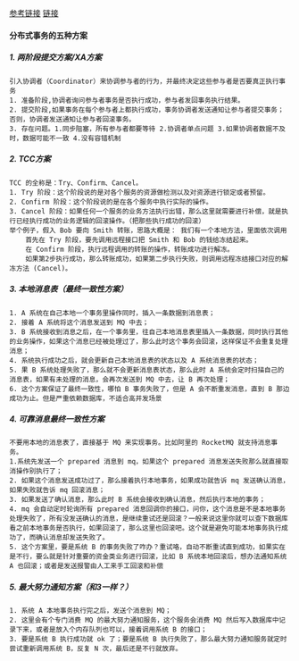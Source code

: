 [参考链接](https://mp.weixin.qq.com/s/9KKY3pCKNkz1VOVEzdXp5g) [链接](https://www.cnblogs.com/mayundalao/p/11798502.html)
#### 分布式事务的五种方案
##### 1. 两阶段提交方案/XA方案 <br>
	引入协调者（Coordinator）来协调参与者的行为，并最终决定这些参与者是否要真正执行事务
	1. 准备阶段,协调者询问参与者事务是否执行成功，参与者发回事务执行结果。
	2. 提交阶段,如果事务在每个参与者上都执行成功，事务协调者发送通知让参与者提交事务；否则，协调者发送通知让参与者回滚事务。
	3. 存在问题。1.同步阻塞，所有参与者都要等待 2.协调者单点问题 3.如果协调者数据不及时，数据可能不一致 4.没有容错机制
##### 2. TCC方案 <br>
	TCC 的全称是：Try、Confirm、Cancel。
	1. Try 阶段：这个阶段说的是对各个服务的资源做检测以及对资源进行锁定或者预留。
	2. Confirm 阶段：这个阶段说的是在各个服务中执行实际的操作。
	3. Cancel 阶段：如果任何一个服务的业务方法执行出错，那么这里就需要进行补偿，就是执行已经执行成功的业务逻辑的回滚操作。（把那些执行成功的回滚）
	举个例子，假入 Bob 要向 Smith 转账，思路大概是： 我们有一个本地方法，里面依次调用
		首先在 Try 阶段，要先调用远程接口把 Smith 和 Bob 的钱给冻结起来。
		在 Confirm 阶段，执行远程调用的转账的操作，转账成功进行解冻。
		如果第2步执行成功，那么转账成功，如果第二步执行失败，则调用远程冻结接口对应的解冻方法 (Cancel)。
##### 3. 本地消息表（最终一致性方案）<br>
	1. A 系统在自己本地一个事务里操作同时，插入一条数据到消息表；
	2. 接着 A 系统将这个消息发送到 MQ 中去；
	3. B 系统接收到消息之后，在一个事务里，往自己本地消息表里插入一条数据，同时执行其他的业务操作，如果这个消息已经被处理过了，那么此时这个事务会回滚，这样保证不会重复处理消息；
	4. 系统执行成功之后，就会更新自己本地消息表的状态以及 A 系统消息表的状态；
	5. 果 B 系统处理失败了，那么就不会更新消息表状态，那么此时 A 系统会定时扫描自己的消息表，如果有未处理的消息，会再次发送到 MQ 中去，让 B 再次处理；
	6. 这个方案保证了最终一致性，哪怕 B 事务失败了，但是 A 会不断重发消息，直到 B 那边成功为止。但是严重依赖数据库，不适合高并发场景
##### 4. 可靠消息最终一致性方案 <br>
	不要用本地的消息表了，直接基于 MQ 来实现事务。比如阿里的 RocketMQ 就支持消息事务。
	1.系统先发送一个 prepared 消息到 mq，如果这个 prepared 消息发送失败那么就直接取消操作别执行了；
	2. 如果这个消息发送成功过了，那么接着执行本地事务，如果成功就告诉 mq 发送确认消息，如果失败就告诉 mq 回滚消息；
	3. 如果发送了确认消息，那么此时 B 系统会接收到确认消息，然后执行本地的事务；
	4. mq 会自动定时轮询所有 prepared 消息回调你的接口，问你，这个消息是不是本地事务处理失败了，所有没发送确认的消息，是继续重试还是回滚？一般来说这里你就可以查下数据库看之前本地事务是否执行，如果回滚了，那么这里也回滚吧。这个就是避免可能本地事务执行成功了，而确认消息却发送失败了。
	5. 这个方案里，要是系统 B 的事务失败了咋办？重试咯，自动不断重试直到成功，如果实在是不行，要么就是针对重要的资金类业务进行回滚，比如 B 系统本地回滚后，想办法通知系统 A 也回滚；或者是发送报警由人工来手工回滚和补偿
##### 5. 最大努力通知方案（和3一样？） <br>
	1. 系统 A 本地事务执行完之后，发送个消息到 MQ；
	2. 这里会有个专门消费 MQ 的最大努力通知服务，这个服务会消费 MQ 然后写入数据库中记录下来，或者是放入个内存队列也可以，接着调用系统 B 的接口；
	3. 要是系统 B 执行成功就 ok 了；要是系统 B 执行失败了，那么最大努力通知服务就定时尝试重新调用系统 B，反复 N 次，最后还是不行就放弃。
	
	
	

